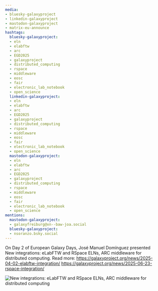 ```yaml
---
media:
- bluesky-galaxyproject
- linkedin-galaxyproject
- mastodon-galaxyproject
- matrix-eu-announce
hashtags:
  bluesky-galaxyproject:
  - eln
  - elabftw
  - arc
  - EGD2025
  - galaxyproject
  - distributed_computing
  - rspace
  - middleware
  - eosc
  - fair
  - electronic_lab_notebook
  - open_science
  linkedin-galaxyproject:
  - eln
  - elabftw
  - arc
  - EGD2025
  - galaxyproject
  - distributed_computing
  - rspace
  - middleware
  - eosc
  - fair
  - electronic_lab_notebook
  - open_science
  mastodon-galaxyproject:
  - eln
  - elabftw
  - arc
  - EGD2025
  - galaxyproject
  - distributed_computing
  - rspace
  - middleware
  - eosc
  - fair
  - electronic_lab_notebook
  - open_science
mentions:
  mastodon-galaxyproject:
  - galaxyfreiburg@xn--baw-joa.social
  bluesky-galaxyproject:
  - nsoranzo.bsky.social
---
```


On Day 2 of European Galaxy Days, José Manuel Domínguez presented New integrations: eLabFTW and RSpace ELNs, ARC middleware for distributed computing.
Read more: https://galaxyproject.org/news/2025-04-02-elabftw-integration/
https://galaxyproject.org/news/2025-06-23-rspace-integration/

![New integrations: eLabFTW and RSpace ELNs, ARC middleware for distributed computing](IMAGE_URL_HERE)